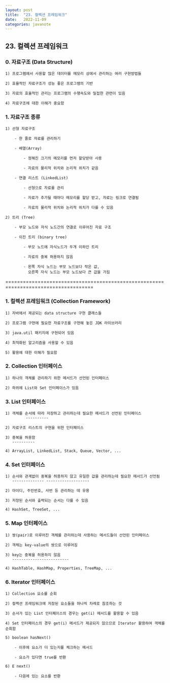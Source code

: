 ```yaml
---
layout: post
title:  "23. 컬렉션 프레임워크"
date:   2022-11-09
categories: javanote
---
```


## 23. 컬렉션 프레임워크

### 0. 자료구조 (Data Structure)

    1) 프로그램에서 사용할 많은 데이터를 메모리 상에서 관리하는 여러 구현방법들

    2) 효율적인 자료구조가 성능 좋은 프로그램의 기반

    3) 자료의 효율적인 관리는 프로그램의 수행속도와 밀접한 관련이 있음

    4) 자료구조에 대한 이해가 중요함 

### 1. 자료구조 종류

    1) 선형 자료구조 

        - 한 줄로 자료를 관리하기 

        - 배열(Array)

            - 정해진 크기의 메모리를 먼저 할당받아 사용

            - 자료의 물리적 위치와 논리적 위치가 같음 

        - 연결 리스트 (LinkedList)

            - 선형으로 자료를 관리

            - 자료가 추가될 때마다 메모리를 할당 받고, 자료는 링크로 연결됨 

            - 자료의 물리적 위치와 논리적 위치가 다를 수 있음 

    2) 트리 (Tree) 

        - 부모 노드와 자식 노드간의 연결로 이루어진 자료 구조 

        - 이진 트리 (binary tree)

            - 부모 노드에 자식노드가 두개 이하인 트리 

            - 자료의 중복 허용하지 않음

            - 왼쪽 자식 노드는 부모 노드보다 작은 값,
              오른쪽 자식 노드는 부모 노드보다 큰 값을 가짐 



====================================================================================
### 1. 컬렉션 프레임워크 (Collection Framework)

    1) 자바에서 제공되는 data structure 구현 클래스들 

    2) 프로그램 구현에 필요한 자료구조를 구현해 놓은 JDK 라이브러리 

    3) java.util 패키지에 구현되어 있음

    4) 최적화된 알고리즘을 사용할 수 있음 

    5) 활용에 대한 이해가 필요함 

### 2. Collection 인터페이스 

    1) 하나의 객체를 관리하기 위한 메서드가 선언된 인터페이스

    2) 하위에 List와 Set 인터페이스가 있음

### 3. List 인터페이스 

    1) 객체를 순서에 따라 저장하고 관리하는데 필요한 메서드가 선언된 인터페이스 
             ----------

    2) 자료구조 리스트의 구현을 위한 인터페이스 

    3) 중복을 허용함 
       ----------

    4) ArrayList, LinkedList, Stack, Queue, Vector, ...

### 4. Set 인터페이스 

    1) 순서와 관계없이 중복을 허용하지 않고 유일한 값을 관리하는데 필요한 메서드가 선언됨
       -------------- -------------------

    2) 아이디, 주민번호, 사번 등 관리하는 데 유용 

    3) 저장된 순서와 출력되는 순서는 다를 수 있음 

    4) HashSet, TreeSet, ...
 
### 5. Map 인터페이스   

    1) 쌍(pair)로 이루어진 객체를 관리하는데 사용하는 메서드들이 선언된 인터페이스 

    2) 객체는 key-value의 쌍으로 이루어짐 

    3) key는 중복을 허용하지 않음
       -------------------------

    4) HashTable, HashMap, Properties, TreeMap, ...       

### 6. Iterator 인터페이스 

    1) Collection 요소를 순회 

    2) 컬렉션 프레임워크에 저장된 요소들을 하나씩 차례로 참조하는 것

    3) 순서가 있는 List 인터페이스의 경우는 get(i) 메서드를 활용할 수 있음 

    4) Set 인터페이스의 경우 get(i) 메서드가 제공되지 않으므로 Iterator 활용하여 객체를 순회함

    5) boolean hasNext()                         

        - 이후에 요소가 더 있는지를 체크하는 메서드

        - 요소가 있다면 true를 반환

    6) E next()    
    
        - 다음에 있는 요소를 반환 

